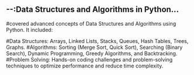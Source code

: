 ## --:Data Structures and Algorithms in Python...
#covered advanced concepts of Data Structures and Algorithms using Python. It included:

#Data Structures: Arrays, Linked Lists, Stacks, Queues, Hash Tables, Trees, Graphs.
#Algorithms: Sorting (Merge Sort, Quick Sort), Searching (Binary Search), Dynamic Programming, Greedy Algorithms, and Backtracking.
#Problem Solving: Hands-on coding challenges and problem-solving techniques to optimize performance and reduce time complexity.
